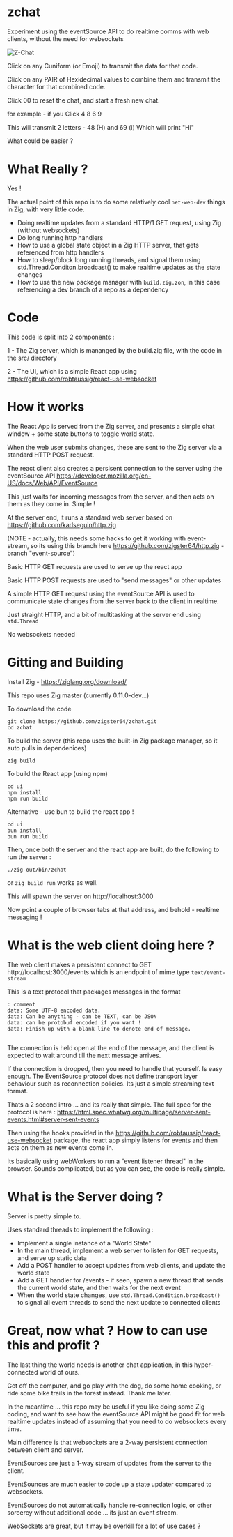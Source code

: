 # zchat
Experiment using the eventSource API to do realtime comms with web clients, without the need for websockets

![Z-Chat](docs/zchat.png)

Click on any Cuniform (or Emoji) to transmit the data for that code.

Click on any PAIR of Hexidecimal values to combine them and transmit the character for that combined code.

Click 00 to reset the chat, and start a fresh new chat.

for example - if you Click 4 8 6 9

This will transmit 2 letters - 48 (H) and 69 (i)
Which will print "Hi"

What could be easier ?

# What Really ?

Yes !

The actual point of this repo is to do some relatively cool `net-web-dev` things in Zig, with very little code.

- Doing realtime updates from a standard HTTP/1 GET request, using Zig (without websockets)
- Do long running http handlers 
- How to use a global state object in a Zig HTTP server, that gets referenced from http handlers
- How to sleep/block long running threads, and signal them using std.Thread.Conditon.broadcast() to make realtime updates as the state changes
- How to use the new package manager with `build.zig.zon`, in this case referencing a dev branch of a repo as a dependency

# Code 

This code is split into 2 components :

1 - The Zig server, which is mananged by the build.zig file, with the code in the src/ directory

2 - The UI, which is a simple React app using https://github.com/robtaussig/react-use-websocket

# How it works

The React App is served from the Zig server, and presents a simple chat window + some state buttons 
to toggle world state.

When the web user submits changes, these are sent to the Zig server via a standard HTTP POST request.

The react client also creates a persisent connection to the server using the eventSource API
 https://developer.mozilla.org/en-US/docs/Web/API/EventSource

This just waits for incoming messages from the server, and then acts on them as they come in. Simple !

At the server end, it runs a standard web server based on https://github.com/karlseguin/http.zig

(NOTE - actually, this needs some hacks to get it working with event-stream, so its using this branch here
https://github.com/zigster64/http.zig - branch "event-source")

Basic HTTP GET requests are used to serve up the react app

Basic HTTP POST requests are used to "send messages" or other updates

A simple HTTP GET request using the eventSource API is used to communicate state changes from the server back to the client in realtime.

Just straight HTTP, and a bit of multitasking at the server end using `std.Thread`

No websockets needed

# Gitting and Building 

Install Zig - https://ziglang.org/download/

This repo uses Zig master (currently 0.11.0-dev...)


To download the code

```
git clone https://github.com/zigster64/zchat.git
cd zchat
```

To build the server (this repo uses the built-in Zig package manager, so it auto pulls in dependenices)

`zig build`


To build the React app (using npm)

```
cd ui
npm install
npm run build
```

Alternative - use bun to build the react app !

```
cd ui
bun install
bun run build
```

Then, once both the server and the react app are built, do the following to run the server :

`./zig-out/bin/zchat`

or `zig build run` works as well.

This will spawn the server on http://localhost:3000

Now point a couple of browser tabs at that address, and behold - realtime messaging !

# What is the web client doing here ?

The web client makes a persistent connect to GET http://localhost:3000/events
which is an endpoint of mime type `text/event-stream`

This is a text protocol that packages messages in the format
```
: comment
data: Some UTF-8 encoded data.
data: Can be anything - can be TEXT, can be JSON 
data: can be protobuf encoded if you want !
data: Finish up with a blank line to denote end of message.
 
```

The connection is held open at the end of the message, and the client is expected to wait around till the next 
message arrives.

If the connection is dropped, then you need to handle that yourself. Is easy enough. The EventSource protocol does
not define transport layer behaviour such as reconnection policies. Its just a simple streaming text format.

Thats a 2 second intro ... and its really that simple.  The full spec for the protocol is here :
https://html.spec.whatwg.org/multipage/server-sent-events.html#server-sent-events

Then using the hooks provided in the https://github.com/robtaussig/react-use-websocket package,
the react app simply listens for events and then acts on them as new events come in.

Its basically using webWorkers to run a "event listener thread" in the browser. Sounds complicated,
but as you can see, the code is really simple.

# What is the Server doing ?

Server is pretty simple to.

Uses standard threads to implement the following : 

- Implement a single instance of a "World State" 
- In the main thread, implement a web server to listen for GET requests, and serve up static data
- Add a POST handler to accept updates from web clients, and update the world state
- Add a GET handler for /events - if seen, spawn a new thread that sends the current world state, and then waits for the next event
- When the world state changes, use `std.Thread.Condition.broadcast()` to signal all event threads to send the next update to connected clients

# Great, now what ?   How to can use this and profit ?

The last thing the world needs is another chat application, in this hyper-connected world of ours.

Get off the computer, and go play with the dog, do some home cooking, or ride some bike trails in the forest instead. Thank me later.

In the meantime ... this repo may be useful if you like doing some Zig coding, and want to see how the eventSource API 
might be good fit for web realtime updates instead of assuming that you need to do websockets every time.

Main difference is that websockets are a 2-way persistent connection between client and server.

EventSources are just a 1-way stream of updates from the server to the client.

EventSounces are much easier to code up a state updater compared to websockets.

EventSources do not automatically handle re-connection logic, or other sorcercy without additional code ... its just an event stream. 

WebSockets are great, but it may be overkill for a lot of use cases ?
